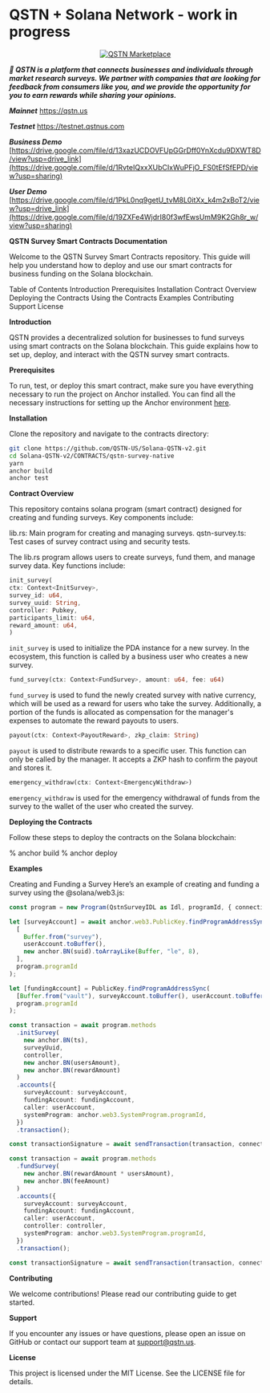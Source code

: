 # QSTN + Solana Network - work in progress

<p align="center">
  <a href="https://qstn.us/"><img src="https://qstn.us/icon-256x256.png" alt="QSTN Marketplace"></a>
</p>

**_🚀 QSTN is a platform that connects businesses and individuals through market research surveys. We partner with companies that are looking for feedback from consumers like you, and we provide the opportunity for you to earn rewards while sharing your opinions._**

***Mainnet***
https://qstn.us

***Testnet***
https://testnet.qstnus.com

***Business Demo***
[https://drive.google.com/file/d/13xazUCDOVFUpGGrDff0YnXcdu9DXWT8D/view?usp=drive_link](https://drive.google.com/file/d/1RvteIQxxXUbCIxWuPFjO_FS0tEfSfEPD/view?usp=sharing)

***User Demo*** 
[https://drive.google.com/file/d/1PkL0nq9getU_tvM8L0itXx_k4m2xBoT2/view?usp=drive_link](https://drive.google.com/file/d/19ZXFe4WjdrI80f3wfEwsUmM9K2Gh8r_w/view?usp=sharing)

**QSTN Survey Smart Contracts Documentation**

Welcome to the QSTN Survey Smart Contracts repository. This guide will help you understand how to deploy and use our smart contracts for business funding on the Solana blockchain.

Table of Contents
Introduction
Prerequisites
Installation
Contract Overview
Deploying the Contracts
Using the Contracts
Examples
Contributing
Support
License

**Introduction**

QSTN provides a decentralized solution for businesses to fund surveys using smart contracts on the Solana blockchain. This guide explains how to set up, deploy, and interact with the QSTN survey smart contracts.

**Prerequisites**

To run, test, or deploy this smart contract, make sure you have everything necessary to run the project on Anchor installed. You can find all the necessary instructions for setting up the Anchor environment [here](https://www.anchor-lang.com/docs/installation).

**Installation**

Clone the repository and navigate to the contracts directory:

```bash
git clone https://github.com/QSTN-US/Solana-QSTN-v2.git
cd Solana-QSTN-v2/CONTRACTS/qstn-survey-native
yarn
anchor build
anchor test
```

**Contract Overview**

This repository contains solana program (smart contract) designed for creating and funding surveys. Key components include:

lib.rs: Main program for creating and managing surveys.
qstn-survey.ts: Test cases of survey contract using and security tests.

The lib.rs program allows users to create surveys, fund them, and manage survey data. Key functions include:

```rust
init_survey(
ctx: Context<InitSurvey>,
survey_id: u64,
survey_uuid: String,
controller: Pubkey,
participants_limit: u64,
reward_amount: u64,
)
```

`init_survey` is used to initialize the PDA instance for a new survey. In the ecosystem, this function is called by a business user who creates a new survey.

```rust
fund_survey(ctx: Context<FundSurvey>, amount: u64, fee: u64)
```

`fund_survey` is used to fund the newly created survey with native currency, which will be used as a reward for users who take the survey. Additionally, a portion of the funds is allocated as compensation for the manager's expenses to automate the reward payouts to users.

```rust
payout(ctx: Context<PayoutReward>, zkp_claim: String)
```

`payout` is used to distribute rewards to a specific user. This function can only be called by the manager. It accepts a ZKP hash to confirm the payout and stores it.

```rust
emergency_withdraw(ctx: Context<EmergencyWithdraw>)
```

`emergency_withdraw` is used for the emergency withdrawal of funds from the survey to the wallet of the user who created the survey.

**Deploying the Contracts**

Follow these steps to deploy the contracts on the Solana blockchain:

% anchor build
% anchor deploy

**Examples**

Creating and Funding a Survey
Here’s an example of creating and funding a survey using the @solana/web3.js:

```typescript
const program = new Program(QstnSurveyIDL as Idl, programId, { connection });

let [surveyAccount] = await anchor.web3.PublicKey.findProgramAddressSync(
  [
    Buffer.from("survey"),
    userAccount.toBuffer(),
    new anchor.BN(suid).toArrayLike(Buffer, "le", 8),
  ],
  program.programId
);

let [fundingAccount] = PublicKey.findProgramAddressSync(
  [Buffer.from("vault"), surveyAccount.toBuffer(), userAccount.toBuffer()],
  program.programId
);
```

```typescript
const transaction = await program.methods
  .initSurvey(
    new anchor.BN(ts),
    surveyUuid,
    controller,
    new anchor.BN(usersAmount),
    new anchor.BN(rewardAmount)
  )
  .accounts({
    surveyAccount: surveyAccount,
    fundingAccount: fundingAccount,
    caller: userAccount,
    systemProgram: anchor.web3.SystemProgram.programId,
  })
  .transaction();

const transactionSignature = await sendTransaction(transaction, connection);
```

```typescript
const transaction = await program.methods
  .fundSurvey(
    new anchor.BN(rewardAmount * usersAmount),
    new anchor.BN(feeAmount)
  )
  .accounts({
    surveyAccount: surveyAccount,
    fundingAccount: fundingAccount,
    caller: userAccount,
    controller: controller,
    systemProgram: anchor.web3.SystemProgram.programId,
  })
  .transaction();

const transactionSignature = await sendTransaction(transaction, connection);
```

**Contributing**

We welcome contributions! Please read our contributing guide to get started.

**Support**

If you encounter any issues or have questions, please open an issue on GitHub or contact our support team at support@qstn.us.

**License**

This project is licensed under the MIT License. See the LICENSE file for details.

```

```
